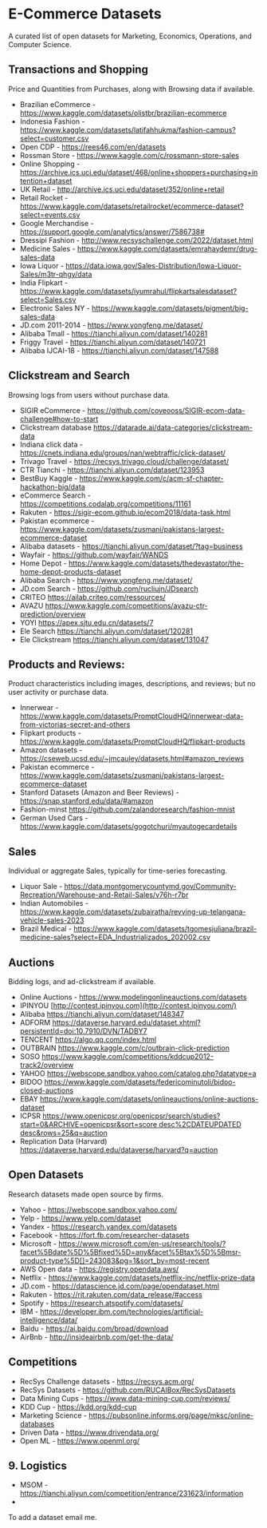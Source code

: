 # E-Commerce Datasets
A curated list of open datasets for Marketing, Economics, Operations, and Computer Science. 

## Transactions and Shopping
Price and Quantities from Purchases, along with Browsing data if available. 

- Brazilian eCommerce - https://www.kaggle.com/datasets/olistbr/brazilian-ecommerce
- Indonesia Fashion - https://www.kaggle.com/datasets/latifahhukma/fashion-campus?select=customer.csv
- Open CDP - https://rees46.com/en/datasets
- Rossman Store - https://www.kaggle.com/c/rossmann-store-sales
- Online Shopping - https://archive.ics.uci.edu/dataset/468/online+shoppers+purchasing+intention+dataset
- UK Retail - http://archive.ics.uci.edu/dataset/352/online+retail
- Retail Rocket - https://www.kaggle.com/datasets/retailrocket/ecommerce-dataset?select=events.csv
- Google Merchandise - https://support.google.com/analytics/answer/7586738#
- Dressipi Fashion - http://www.recsyschallenge.com/2022/dataset.html
- Medicine Sales - https://www.kaggle.com/datasets/emrahaydemr/drug-sales-data
- Iowa Liquor - https://data.iowa.gov/Sales-Distribution/Iowa-Liquor-Sales/m3tr-qhgy/data
- India Flipkart - https://www.kaggle.com/datasets/iyumrahul/flipkartsalesdataset?select=Sales.csv
- Electronic Sales NY - https://www.kaggle.com/datasets/pigment/big-sales-data
- JD.com 2011-2014 - https://www.yongfeng.me/dataset/
- Alibaba Tmall - https://tianchi.aliyun.com/dataset/140281
- Friggy Travel - https://tianchi.aliyun.com/dataset/140721
- Alibaba IJCAI-18 - https://tianchi.aliyun.com/dataset/147588

## Clickstream and Search
Browsing logs from users without purchase data. 

- SIGIR eCommerce - https://github.com/coveooss/SIGIR-ecom-data-challenge#how-to-start
- Clickstream database https://datarade.ai/data-categories/clickstream-data
- Indiana click data - https://cnets.indiana.edu/groups/nan/webtraffic/click-dataset/
- Trivago Travel - https://recsys.trivago.cloud/challenge/dataset/
- CTR Tianchi - https://tianchi.aliyun.com/dataset/123953
- BestBuy Kaggle - https://www.kaggle.com/c/acm-sf-chapter-hackathon-big/data
- eCommerce Search - https://competitions.codalab.org/competitions/11161
- Rakuten - https://sigir-ecom.github.io/ecom2018/data-task.html
- Pakistan ecommerce - https://www.kaggle.com/datasets/zusmani/pakistans-largest-ecommerce-dataset
- Alibaba datasets - https://tianchi.aliyun.com/dataset/?tag=business
- Wayfair - https://github.com/wayfair/WANDS
- Home Depot - https://www.kaggle.com/datasets/thedevastator/the-home-depot-products-dataset
- Alibaba Search - https://www.yongfeng.me/dataset/
- JD.com Search - https://github.com/rucliujn/JDsearch
- CRITEO https://ailab.criteo.com/ressources/
- AVAZU https://www.kaggle.com/competitions/avazu-ctr-prediction/overview
- YOYI https://apex.sjtu.edu.cn/datasets/7
- Ele Search https://tianchi.aliyun.com/dataset/120281
- Ele Clickstream https://tianchi.aliyun.com/dataset/131047

## Products and Reviews:
Product characteristics including images, descriptions, and reviews; but no user activity or purchase data. 

- Innerwear - https://www.kaggle.com/datasets/PromptCloudHQ/innerwear-data-from-victorias-secret-and-others
- Flipkart products - https://www.kaggle.com/datasets/PromptCloudHQ/flipkart-products
- Amazon datasets - https://cseweb.ucsd.edu/~jmcauley/datasets.html#amazon_reviews
- Pakistan ecommerce - https://www.kaggle.com/datasets/zusmani/pakistans-largest-ecommerce-dataset
- Stanford Datasets (Amazon and Beer Reviews) - https://snap.stanford.edu/data/#amazon
- Fashion-minst https://github.com/zalandoresearch/fashion-mnist
- German Used Cars - https://www.kaggle.com/datasets/gogotchuri/myautogecardetails

## Sales 
Individual or aggregate Sales, typically for time-series forecasting. 

- Liquor Sale - https://data.montgomerycountymd.gov/Community-Recreation/Warehouse-and-Retail-Sales/v76h-r7br
- Indian Automobiles - https://www.kaggle.com/datasets/zubairatha/revving-up-telangana-vehicle-sales-2023
- Brazil Medical - https://www.kaggle.com/datasets/tgomesjuliana/brazil-medicine-sales?select=EDA_Industrializados_202002.csv


## Auctions
Bidding logs, and ad-clickstream if available. 
- Online Auctions - https://www.modelingonlineauctions.com/datasets
- IPINYOU  [http://contest.ipinyou.com](http://contest.ipinyou.com/)
- Alibaba https://tianchi.aliyun.com/dataset/148347
- ADFORM https://dataverse.harvard.edu/dataset.xhtml?persistentId=doi:10.7910/DVN/TADBY7
- TENCENT https://algo.qq.com/index.html
- OUTBRAIN https://www.kaggle.com/c/outbrain-click-prediction
- SOSO https://www.kaggle.com/competitions/kddcup2012-track2/overview
- YAHOO https://webscope.sandbox.yahoo.com/catalog.php?datatype=a
- BIDOO https://www.kaggle.com/datasets/federicominutoli/bidoo-closed-auctions
- EBAY https://www.kaggle.com/datasets/onlineauctions/online-auctions-dataset
- ICPSR [https://www.openicpsr.org/openicpsr/search/studies?start=0&ARCHIVE=openicpsr&sort=score desc%2CDATEUPDATED desc&rows=25&q=auction](https://www.openicpsr.org/openicpsr/search/studies?start=0&ARCHIVE=openicpsr&sort=score%20desc%2CDATEUPDATED%20desc&rows=25&q=auction)
- Replication Data (Harvard) https://dataverse.harvard.edu/dataverse/harvard?q=auction

## Open Datasets
Research datasets made open source by firms. 
- Yahoo - https://webscope.sandbox.yahoo.com/
- Yelp - https://www.yelp.com/dataset
- Yandex - https://research.yandex.com/datasets
- Facebook - https://fort.fb.com/researcher-datasets
- Microsoft - https://www.microsoft.com/en-us/research/tools/?facet%5Bdate%5D%5Bfixed%5D=any&facet%5Btax%5D%5Bmsr-product-type%5D[]=243083&pg=1&sort_by=most-recent
- AWS Open data - https://registry.opendata.aws/
- Netflix - https://www.kaggle.com/datasets/netflix-inc/netflix-prize-data
- JD.com - https://datascience.jd.com/page/opendataset.html
- Rakuten - https://rit.rakuten.com/data_release/#access
- Spotify - https://research.atspotify.com/datasets/
- IBM - https://developer.ibm.com/technologies/artificial-intelligence/data/
- Baidu - https://ai.baidu.com/broad/download
- AirBnb - http://insideairbnb.com/get-the-data/

## Competitions

- RecSys Challenge datasets - https://recsys.acm.org/
- RecSys Datasets - https://github.com/RUCAIBox/RecSysDatasets
- Data Mining Cups - https://www.data-mining-cup.com/reviews/
- KDD Cup - https://kdd.org/kdd-cup
- Marketing Science - https://pubsonline.informs.org/page/mksc/online-databases
- Driven Data - https://www.drivendata.org/
- Open ML - https://www.openml.org/
  

## 9. Logistics
- MSOM - https://tianchi.aliyun.com/competition/entrance/231623/information
- 
  
To add a dataset email me.
